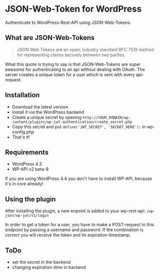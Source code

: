 # JSON-Web-Token for WordPress

Authenticate to WordPress-Rest-API using JSON-Web-Tokens.


## What are JSON-Web-Tokens

> JSON Web Tokens are an open, industry standard RFC 7519 method for representing claims securely between two parties.

What this quote is trying to say is that JSON-Web-Tokens are super awesome for authenticating to an api
without dealing with OAuth. The server creates a unique token for a user which is sent with every api-request.


## Installation

* Download the latest version
* Install it via the WordPress backend
* Create a unique secret by opening `http://YOUR_DOMAIN/wp-content/plugins/wp-jwt-authentication/create_secret.php`
* Copy this secret and put `define('JWT_SECRET', 'SECRET_HERE');` in wp-config.php
* That's it!


## Requirements

* WordPress 4.3
* WP-API v2 beta-8

If you are using WordPress 4.4 you don't have to install WP-API, because it's in core already!


## Using the plugin

After installing the plugin, a new enpoint is added to your wp-rest-api: `/wp-json/wp-jwt/v1/login`

In order to get a token for a user, you have to make a POST-request to this endpoint by passing a username and password. If the combination is correct you will receive the token and its expiration timestamp.


## ToDo

* set the secret in the backend
* changing expiration-time in backend
